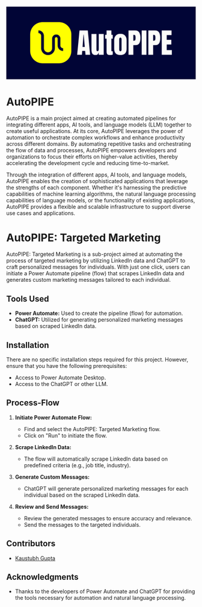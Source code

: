 
![Project Logo](https://github.com/ka-us-tubh/AutoPIPE/blob/main/autopipe-high-resolution.png)
# AutoPIPE

AutoPIPE is a main project aimed at creating automated pipelines for integrating different apps, AI tools, and language models (LLM) together to create useful applications.
At its core, AutoPIPE leverages the power of automation to orchestrate complex workflows and enhance productivity across different domains. By automating repetitive tasks and orchestrating the flow of data and processes, AutoPIPE empowers developers and organizations to focus their efforts on higher-value activities, thereby accelerating the development cycle and reducing time-to-market.

Through the integration of different apps, AI tools, and language models, AutoPIPE enables the creation of sophisticated applications that leverage the strengths of each component. Whether it's harnessing the predictive capabilities of machine learning algorithms, the natural language processing capabilities of language models, or the functionality of existing applications, AutoPIPE provides a flexible and scalable infrastructure to support diverse use cases and applications.

# AutoPIPE: Targeted Marketing

AutoPIPE: Targeted Marketing is a sub-project aimed at automating the process of targeted marketing by utilizing LinkedIn data and ChatGPT to craft personalized messages for individuals. With just one click, users can initiate a Power Automate pipeline (flow) that scrapes LinkedIn data and generates custom marketing messages tailored to each individual.

## Tools Used

- **Power Automate:** Used to create the pipeline (flow) for automation.
- **ChatGPT:** Utilized for generating personalized marketing messages based on scraped LinkedIn data.

## Installation

There are no specific installation steps required for this project. However, ensure that you have the following prerequisites:

- Access to Power Automate Desktop.
- Access to the ChatGPT or other LLM.

## Process-Flow

1. **Initiate Power Automate Flow:**
   - Find and select the AutoPIPE: Targeted Marketing flow.
   - Click on "Run" to initiate the flow.

2. **Scrape LinkedIn Data:**
   - The flow will automatically scrape LinkedIn data based on predefined criteria (e.g., job title, industry).

3. **Generate Custom Messages:**
   - ChatGPT will generate personalized marketing messages for each individual based on the scraped LinkedIn data.

4. **Review and Send Messages:**
   - Review the generated messages to ensure accuracy and relevance.
   - Send the messages to the targeted individuals.

## Contributors

- [Kaustubh Gupta](https://github.com/ka-us-tubh)


## Acknowledgments

- Thanks to the developers of Power Automate and ChatGPT for providing the tools necessary for automation and natural language processing.
